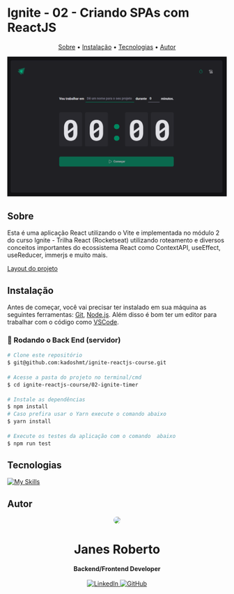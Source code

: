 # Ignite - 02 - Criando SPAs com  ReactJS

<p align="center">
  <a href="#sobre">Sobre</a> •  
  <a href="#instalação">Instalação</a> •
  <a href="#tecnologias">Tecnologias</a> •
  <a href="#autor">Autor</a>  
</p>

<img src="src/assets/screenshot.png" />

## Sobre

Esta é uma aplicação React utilizando o Vite e implementada no módulo 2 do curso Ignite - Trilha React (Rocketseat) utilizando roteamento e diversos conceitos importantes do ecossistema React como ContextAPI, useEffect, useReducer, immerjs e muito mais.

<a href="https://www.figma.com/community/file/1127351821076435124" target="_blank">
Layout do projeto
</a>


## Instalação

Antes de começar, você vai precisar ter instalado em sua máquina as seguintes ferramentas:
[Git](https://git-scm.com), [Node.js](https://nodejs.org/en/).
Além disso é bom ter um editor para trabalhar com o código como [VSCode](https://code.visualstudio.com/).

### 🎲 Rodando o Back End (servidor)

```bash
# Clone este repositório
$ git@github.com:kadoshmt/ignite-reactjs-course.git

# Acesse a pasta do projeto no terminal/cmd
$ cd ignite-reactjs-course/02-ignite-timer

# Instale as dependências
$ npm install
# Caso prefira usar o Yarn execute o comando abaixo
$ yarn install

# Execute os testes da aplicação com o comando  abaixo
$ npm run test
```

## Tecnologias

[![My Skills](https://skillicons.dev/icons?i=react,ts,vite&perline=10&theme=dark)](https://skillicons.dev)

## Autor

<div align="center">
<img src="https://avatars.githubusercontent.com/u/989544?v=4" width="128" style="border-radius: 50%;"/>
<h1>Janes Roberto</h1>
<strong>Backend/Frontend Developer</strong>
<br/>
<br/>

<a href="https://www.linkedin.com/in/janes-roberto-da-costa/" target="_blank">
<img alt="LinkedIn" src="https://img.shields.io/badge/linkedin-%230077B5.svg?style=for-the-badge&logo=linkedin&logoColor=white"/>
</a>

<a href="https://github.com/kadoshmt" target="_blank">
<img alt="GitHub" src="https://img.shields.io/badge/github-%23121011.svg?style=for-the-badge&logo=github&logoColor=white"/>
</a>
<br/>
<br/>
</div>